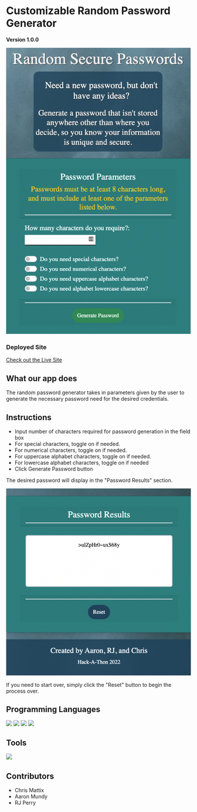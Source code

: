 # Customizable Random Password Generator

**Version 1.0.0**

[![Header](./images/Screen%20Shot%201.png "Header")](https://github.com/BeardoMattix/90-Day-Reset)

### Deployed Site
[Check out the Live Site](https://beardomattix.github.io/90-Day-Reset/)

## What our app does

The random password generator takes in parameters given by the user to generate the necessary password need for the desired credentials.

## Instructions

- Input number of characters required for password generation in the field box
- For special characters, toggle on if needed.
- For numerical characters, toggle on if needed.
- For uppercase alphabet characters, toggle on if needed.
- For lowercase alphabet characters, toggle on if needed
- Click Generate Password button

The desired password will display in the "Password Results" section.

![Header](./images/Screen%20Shot%20PW.png "screenshot")

If you need to start over, simply click the "Reset" button to begin the process over.

## Programming Languages

<p>
  <img src="https://img.shields.io/badge/HTML5-E34F26?style=for-the-badge&logo=html5&logoColor=white" />
  <img src="https://img.shields.io/badge/CSS3-1572B6?style=for-the-badge&logo=css3&logoColor=white" />
  <img src="https://img.shields.io/badge/JavaScript-323330?style=for-the-badge&logo=javascript&logoColor=F7DF1E" />
  <img src="https://img.shields.io/badge/json-5E5C5C?style=for-the-badge&logo=json&logoColor=white" />
</p>

## Tools

<p>
  <img src="https://img.shields.io/badge/Xcode-007ACC?style=flat-square&logo=Xcode&logoColor=white" />
</p>

## Contributors

- Chris Mattix
- Aaron Mundy
- RJ Perry
